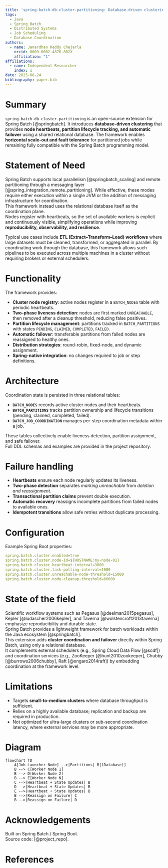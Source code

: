 ```yaml
---
title: 'spring-batch-db-cluster-partitioning: Database-driven clustering with heartbeats and failover for Spring Batch'
tags:
  - Java
  - Spring Batch
  - Distributed Systems
  - Job Scheduling
  - Database Coordination
authors:
  - name: Janardhan Reddy Chejarla
    orcid: 0009-0002-4876-802X
    affiliation: "1"
affiliations:
  - name: Independent Researcher
    index: 1
date: 2025-08-24
bibliography: paper.bib
---
```


# Summary

`spring-batch-db-cluster-partitioning` is an open-source extension for Spring Batch [@springbatch].
It introduces **database-driven clustering** that provides **node heartbeats, partition lifecycle tracking, and automatic failover** using a shared relational database.
The framework enables **horizontal scale-out and fault tolerance** for partitioned jobs while remaining fully compatible with the Spring Batch programming model.

# Statement of Need

Spring Batch supports local parallelism [@springbatch_scaling] and remote partitioning through a messaging layer [@spring_integration_remote_partitioning].
While effective, these modes require either execution within a single JVM or the addition of messaging infrastructure for coordination.  
This framework instead uses the relational database itself as the coordination plane.  
Nodes register with heartbeats, so the set of available workers is explicit and continuously visible, simplifying operations while improving **reproducibility, observability, and resilience**.

Typical use cases include **ETL (Extract–Transform–Load) workflows** where large datasets must be cleaned, transformed, or aggregated in parallel.
By coordinating work through the database, this framework allows such pipelines to be executed across multiple machines in a cluster without requiring brokers or external schedulers.

# Functionality

The framework provides:

- **Cluster node registry**: active nodes register in a `BATCH_NODES` table with periodic heartbeats.
- **Two-phase liveness detection**: nodes are first marked `UNREACHABLE`, then removed after a cleanup threshold, reducing false positives.
- **Partition lifecycle management**: partitions tracked in `BATCH_PARTITIONS` with states `PENDING`, `CLAIMED`, `COMPLETED`, `FAILED`.
- **Automatic failover**: transferable partitions from failed nodes are reassigned to healthy ones.
- **Distribution strategies**: round-robin, fixed-node, and dynamic assignment.
- **Spring-native integration**: no changes required to job or step definitions.

# Architecture

Coordination state is persisted in three relational tables:

- **`BATCH_NODES`** records active cluster nodes and their heartbeats.
- **`BATCH_PARTITIONS`** tracks partition ownership and lifecycle transitions (pending, claimed, completed, failed).
- **`BATCH_JOB_COORDINATION`** manages per-step coordination metadata within a job.

These tables collectively enable liveness detection, partition assignment, and safe failover.  
Full DDL schemas and examples are provided in the project repository.

# Failure handling

- **Heartbeats** ensure each node regularly updates its liveness.
- **Two-phase detection** separates *marking unreachable* from *deletion and reassignment*.
- **Transactional partition claims** prevent double execution.
- **Automatic recovery** reassigns incomplete partitions from failed nodes to available ones.
- **Idempotent transitions** allow safe retries without duplicate processing.

# Configuration

Example Spring Boot properties:

```yaml
spring.batch.cluster.enabled=true
spring.batch.cluster.node-id=${HOSTNAME:my-node-01}
spring.batch.cluster.heartbeat-interval=3000
spring.batch.cluster.task-polling-interval=1000
spring.batch.cluster.unreachable-node-threshold=15000
spring.batch.cluster.node-cleanup-threshold=60000
```

# State of the field

Scientific workflow systems such as Pegasus [@deelman2015pegasus], Kepler [@ludascher2006kepler], and Taverna [@wolstencroft2013taverna] emphasize reproducibility and durable state.  
Spring Batch provides a lightweight framework for batch workloads within the Java ecosystem [@springbatch].  
This extension adds **cluster coordination and failover** directly within Spring Batch, using only a relational database.  
It complements external schedulers (e.g., Spring Cloud Data Flow [@scdf]) and coordination services (e.g., ZooKeeper [@hunt2010zookeeper], Chubby [@burrows2006chubby], Raft [@ongaro2014raft]) by embedding coordination at the framework level.

# Limitations

- Targets **small-to-medium clusters** where database throughput is sufficient.
- Relies on a highly available database; replication and backup are required in production.
- Not optimized for ultra-large clusters or sub-second coordination latency, where external services may be more appropriate.

# Diagram

```mermaid
flowchart TD
    A[Job Launcher Node] -->|Partitions| B[(Database)]
    B --> C[Worker Node 1]
    B --> D[Worker Node 2]
    B --> E[Worker Node N]
    C -->|Heartbeat + State Updates| B
    D -->|Heartbeat + State Updates| B
    E -->|Heartbeat + State Updates| B
    B -->|Reassign on Failure| C
    B -->|Reassign on Failure| D
```

# Acknowledgements

Built on Spring Batch / Spring Boot.  
Source code: [@project_repo].

# References
